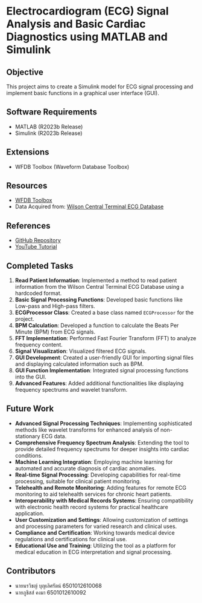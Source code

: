 # Electrocardiogram (ECG) Signal Analysis and Basic Cardiac Diagnostics using MATLAB and Simulink

## Objective
This project aims to create a Simulink model for ECG signal processing and implement basic functions in a graphical user interface (GUI).

## Software Requirements
- MATLAB (R2023b Release)
- Simulink (R2023b Release)

## Extensions
- WFDB Toolbox (Waveform Database Toolbox)

## Resources
- [WFDB Toolbox](https://archive.physionet.org/physiotools/matlab/wfdb-app-matlab/)
- Data Acquired from: [Wilson Central Terminal ECG Database](https://physionet.org/content/wctecgdb/1.0.1/)

## References
- [GitHub Repository](https://github.com/Busoken/ECGKMUTNB)
- [YouTube Tutorial](https://youtu.be/rzVo-t3pN64)

## Completed Tasks
1. **Read Patient Information**: Implemented a method to read patient information from the Wilson Central Terminal ECG Database using a hardcoded format.
2. **Basic Signal Processing Functions**: Developed basic functions like Low-pass and High-pass filters.
3. **ECGProcessor Class**: Created a base class named `ECGProcessor` for the project.
4. **BPM Calculation**: Developed a function to calculate the Beats Per Minute (BPM) from ECG signals.
5. **FFT Implementation**: Performed Fast Fourier Transform (FFT) to analyze frequency content.
6. **Signal Visualization**: Visualized filtered ECG signals.
7. **GUI Development**: Created a user-friendly GUI for importing signal files and displaying calculated information such as BPM.
8. **GUI Function Implementation**: Integrated signal processing functions into the GUI.
9. **Advanced Features**: Added additional functionalities like displaying frequency spectrums and wavelet transform.

## Future Work
- **Advanced Signal Processing Techniques**: Implementing sophisticated methods like wavelet transforms for enhanced analysis of non-stationary ECG data.
- **Comprehensive Frequency Spectrum Analysis**: Extending the tool to provide detailed frequency spectrums for deeper insights into cardiac conditions.
- **Machine Learning Integration**: Employing machine learning for automated and accurate diagnosis of cardiac anomalies.
- **Real-time Signal Processing**: Developing capabilities for real-time processing, suitable for clinical patient monitoring.
- **Telehealth and Remote Monitoring**: Adding features for remote ECG monitoring to aid telehealth services for chronic heart patients.
- **Interoperability with Medical Records Systems**: Ensuring compatibility with electronic health record systems for practical healthcare application.
- **User Customization and Settings**: Allowing customization of settings and processing parameters for varied research and clinical uses.
- **Compliance and Certification**: Working towards medical device regulations and certifications for clinical use.
- **Educational Use and Training**: Utilizing the tool as a platform for medical education in ECG interpretation and signal processing.

## Contributors
- นายนรวิชญ์ บุญเลิศรัตน์ 6501012610068
- นายภูชิสส์ คงมา 6501012610092

